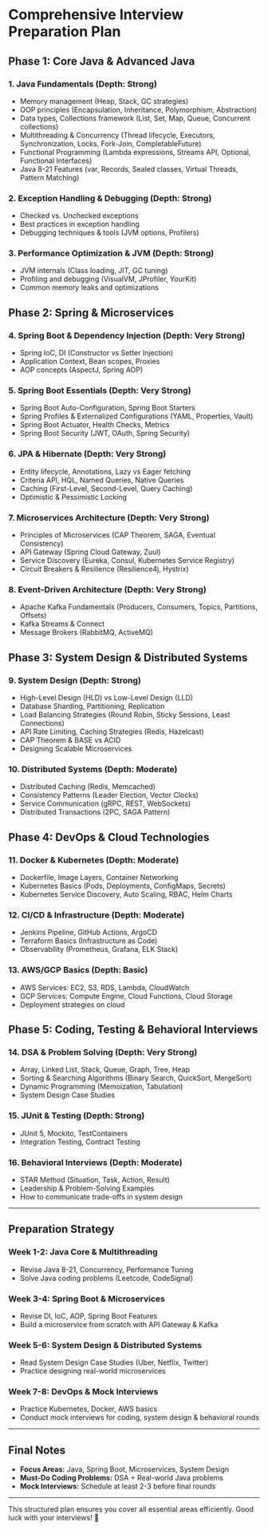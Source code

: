 # **Comprehensive Interview Preparation Plan**

## **Phase 1: Core Java & Advanced Java**
### **1. Java Fundamentals (Depth: Strong)**
- Memory management (Heap, Stack, GC strategies)
- OOP principles (Encapsulation, Inheritance, Polymorphism, Abstraction)
- Data types, Collections framework (List, Set, Map, Queue, Concurrent collections)
- Multithreading & Concurrency (Thread lifecycle, Executors, Synchronization, Locks, Fork-Join, CompletableFuture)
- Functional Programming (Lambda expressions, Streams API, Optional, Functional Interfaces)
- Java 8-21 Features (var, Records, Sealed classes, Virtual Threads, Pattern Matching)

### **2. Exception Handling & Debugging (Depth: Strong)**
- Checked vs. Unchecked exceptions
- Best practices in exception handling
- Debugging techniques & tools (JVM options, Profilers)

### **3. Performance Optimization & JVM (Depth: Strong)**
- JVM internals (Class loading, JIT, GC tuning)
- Profiling and debugging (VisualVM, JProfiler, YourKit)
- Common memory leaks and optimizations

## **Phase 2: Spring & Microservices**
### **4. Spring Boot & Dependency Injection (Depth: Very Strong)**
- Spring IoC, DI (Constructor vs Setter Injection)
- Application Context, Bean scopes, Proxies
- AOP concepts (AspectJ, Spring AOP)

### **5. Spring Boot Essentials (Depth: Very Strong)**
- Spring Boot Auto-Configuration, Spring Boot Starters
- Spring Profiles & Externalized Configurations (YAML, Properties, Vault)
- Spring Boot Actuator, Health Checks, Metrics
- Spring Boot Security (JWT, OAuth, Spring Security)

### **6. JPA & Hibernate (Depth: Very Strong)**
- Entity lifecycle, Annotations, Lazy vs Eager fetching
- Criteria API, HQL, Named Queries, Native Queries
- Caching (First-Level, Second-Level, Query Caching)
- Optimistic & Pessimistic Locking

### **7. Microservices Architecture (Depth: Very Strong)**
- Principles of Microservices (CAP Theorem, SAGA, Eventual Consistency)
- API Gateway (Spring Cloud Gateway, Zuul)
- Service Discovery (Eureka, Consul, Kubernetes Service Registry)
- Circuit Breakers & Resilience (Resilience4j, Hystrix)

### **8. Event-Driven Architecture (Depth: Very Strong)**
- Apache Kafka Fundamentals (Producers, Consumers, Topics, Partitions, Offsets)
- Kafka Streams & Connect
- Message Brokers (RabbitMQ, ActiveMQ)

## **Phase 3: System Design & Distributed Systems**
### **9. System Design (Depth: Strong)**
- High-Level Design (HLD) vs Low-Level Design (LLD)
- Database Sharding, Partitioning, Replication
- Load Balancing Strategies (Round Robin, Sticky Sessions, Least Connections)
- API Rate Limiting, Caching Strategies (Redis, Hazelcast)
- CAP Theorem & BASE vs ACID
- Designing Scalable Microservices

### **10. Distributed Systems (Depth: Moderate)**
- Distributed Caching (Redis, Memcached)
- Consistency Patterns (Leader Election, Vector Clocks)
- Service Communication (gRPC, REST, WebSockets)
- Distributed Transactions (2PC, SAGA Pattern)

## **Phase 4: DevOps & Cloud Technologies**
### **11. Docker & Kubernetes (Depth: Moderate)**
- Dockerfile, Image Layers, Container Networking
- Kubernetes Basics (Pods, Deployments, ConfigMaps, Secrets)
- Kubernetes Service Discovery, Auto Scaling, RBAC, Helm Charts

### **12. CI/CD & Infrastructure (Depth: Moderate)**
- Jenkins Pipeline, GitHub Actions, ArgoCD
- Terraform Basics (Infrastructure as Code)
- Observability (Prometheus, Grafana, ELK Stack)

### **13. AWS/GCP Basics (Depth: Basic)**
- AWS Services: EC2, S3, RDS, Lambda, CloudWatch
- GCP Services: Compute Engine, Cloud Functions, Cloud Storage
- Deployment strategies on cloud

## **Phase 5: Coding, Testing & Behavioral Interviews**
### **14. DSA & Problem Solving (Depth: Very Strong)**
- Array, Linked List, Stack, Queue, Graph, Tree, Heap
- Sorting & Searching Algorithms (Binary Search, QuickSort, MergeSort)
- Dynamic Programming (Memoization, Tabulation)
- System Design Case Studies

### **15. JUnit & Testing (Depth: Strong)**
- JUnit 5, Mockito, TestContainers
- Integration Testing, Contract Testing

### **16. Behavioral Interviews (Depth: Moderate)**
- STAR Method (Situation, Task, Action, Result)
- Leadership & Problem-Solving Examples
- How to communicate trade-offs in system design

---

## **Preparation Strategy**
### **Week 1-2: Java Core & Multithreading**
- Revise Java 8-21, Concurrency, Performance Tuning
- Solve Java coding problems (Leetcode, CodeSignal)

### **Week 3-4: Spring Boot & Microservices**
- Revise DI, IoC, AOP, Spring Boot Features
- Build a microservice from scratch with API Gateway & Kafka

### **Week 5-6: System Design & Distributed Systems**
- Read System Design Case Studies (Uber, Netflix, Twitter)
- Practice designing real-world microservices

### **Week 7-8: DevOps & Mock Interviews**
- Practice Kubernetes, Docker, AWS basics
- Conduct mock interviews for coding, system design & behavioral rounds

---

## **Final Notes**
- **Focus Areas:** Java, Spring Boot, Microservices, System Design
- **Must-Do Coding Problems:** DSA + Real-world Java problems
- **Mock Interviews:** Schedule at least 2-3 before final rounds

---

This structured plan ensures you cover all essential areas efficiently.
Good luck with your interviews! 🚀
